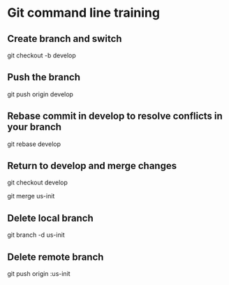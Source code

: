 # Git command line training

## Create branch and switch
git checkout -b develop

## Push the branch
git push origin develop

## Rebase commit in develop to resolve conflicts in your branch
git rebase develop

## Return to develop and merge changes
git checkout develop

git merge us-init

## Delete local branch
git branch -d us-init

## Delete remote branch
git push origin :us-init